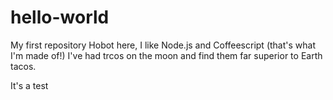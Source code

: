 # hello-world
My first repository
Hobot here, I like Node.js and Coffeescript (that's what I'm made of!)
I've had trcos on the moon and find them far superior to Earth tacos.

It's a test
